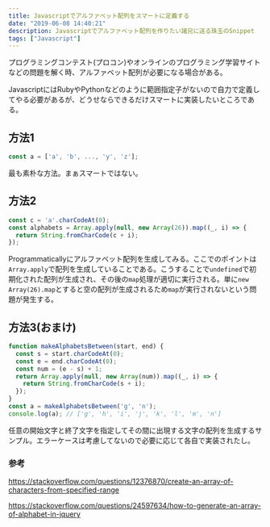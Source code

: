 ```yaml
---
title: Javascriptでアルファベット配列をスマートに定義する
date: "2019-06-08 14:40:21"
description: Javascriptでアルファベット配列を作りたい諸兄に送る珠玉のSnippet
tags: ["Javascript"]
---
```


プログラミングコンテスト(プロコン)やオンラインのプログラミング学習サイトなどの問題を解く時、アルファベット配列が必要になる場合がある。

JavascriptにはRubyやPythonなどのように範囲指定子がないので自力で定義してやる必要があるが、どうせならできるだけスマートに実装したいところである。

## 方法1

```javascript
const a = ['a', 'b', ..., 'y', 'z'];
```

最も素朴な方法。まぁスマートではない。

## 方法2

```javascript
const c = 'a'.charCodeAt(0);
const alphabets = Array.apply(null, new Array(26)).map((_, i) => {
  return String.fromCharCode(c + i);
});
```

Programmaticallyにアルファベット配列を生成してみる。ここでのポイントは`Array.apply`で配列を生成していることである。こうすることで`undefined`で初期化された配列が生成され、その後の`map`処理が適切に実行される。単に`new Array(26).map`とすると空の配列が生成されるため`map`が実行されないという問題が発生する。

## 方法3(おまけ)

```javascript
function makeAlphabetsBetween(start, end) {
  const s = start.charCodeAt(0);
  const e = end.charCodeAt(0);
  const num = (e - s) + 1;
  return Array.apply(null, new Array(num)).map((_, i) => {
    return String.fromCharCode(s + i);
  });
}
const a = makeAlphabetsBetween('g', 'n');
console.log(a); // ['g', 'h', 'i', 'j', 'k', 'l', 'm', 'n']
```

任意の開始文字と終了文字を指定してその間に出現する文字の配列を生成するサンプル。エラーケースは考慮してないので必要に応じて各自で実装されたし。

### 参考

https://stackoverflow.com/questions/12376870/create-an-array-of-characters-from-specified-range

https://stackoverflow.com/questions/24597634/how-to-generate-an-array-of-alphabet-in-jquery
